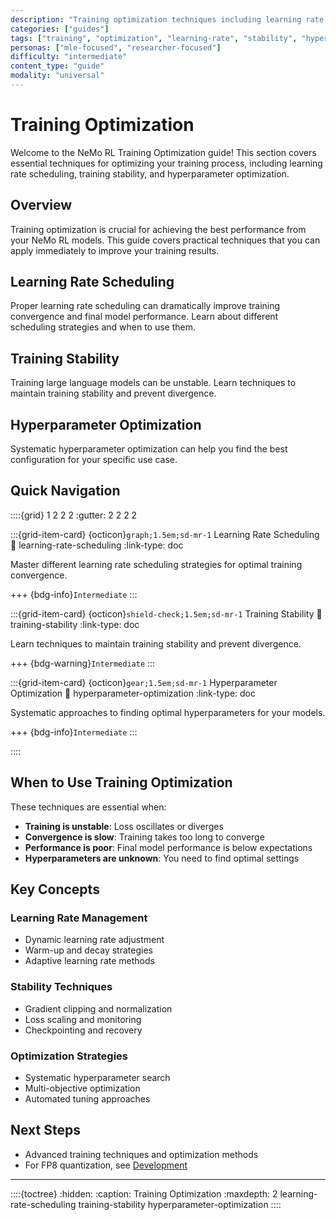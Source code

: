 ```yaml
---
description: "Training optimization techniques including learning rate scheduling, training stability, and hyperparameter optimization"
categories: ["guides"]
tags: ["training", "optimization", "learning-rate", "stability", "hyperparameters"]
personas: ["mle-focused", "researcher-focused"]
difficulty: "intermediate"
content_type: "guide"
modality: "universal"
---
```


# Training Optimization

Welcome to the NeMo RL Training Optimization guide! This section covers essential techniques for optimizing your training process, including learning rate scheduling, training stability, and hyperparameter optimization.

## Overview

Training optimization is crucial for achieving the best performance from your NeMo RL models. This guide covers practical techniques that you can apply immediately to improve your training results.

## Learning Rate Scheduling

Proper learning rate scheduling can dramatically improve training convergence and final model performance. Learn about different scheduling strategies and when to use them.

## Training Stability

Training large language models can be unstable. Learn techniques to maintain training stability and prevent divergence.

## Hyperparameter Optimization

Systematic hyperparameter optimization can help you find the best configuration for your specific use case.

## Quick Navigation

::::{grid} 1 2 2 2
:gutter: 2 2 2 2

:::{grid-item-card} {octicon}`graph;1.5em;sd-mr-1` Learning Rate Scheduling
:link: learning-rate-scheduling
:link-type: doc

Master different learning rate scheduling strategies for optimal training convergence.

+++
{bdg-info}`Intermediate`
:::

:::{grid-item-card} {octicon}`shield-check;1.5em;sd-mr-1` Training Stability
:link: training-stability
:link-type: doc

Learn techniques to maintain training stability and prevent divergence.

+++
{bdg-warning}`Intermediate`
:::

:::{grid-item-card} {octicon}`gear;1.5em;sd-mr-1` Hyperparameter Optimization
:link: hyperparameter-optimization
:link-type: doc

Systematic approaches to finding optimal hyperparameters for your models.

+++
{bdg-info}`Intermediate`
:::

::::

## When to Use Training Optimization

These techniques are essential when:

- **Training is unstable**: Loss oscillates or diverges
- **Convergence is slow**: Training takes too long to converge
- **Performance is poor**: Final model performance is below expectations
- **Hyperparameters are unknown**: You need to find optimal settings

## Key Concepts

### Learning Rate Management
- Dynamic learning rate adjustment
- Warm-up and decay strategies
- Adaptive learning rate methods

### Stability Techniques
- Gradient clipping and normalization
- Loss scaling and monitoring
- Checkpointing and recovery

### Optimization Strategies
- Systematic hyperparameter search
- Multi-objective optimization
- Automated tuning approaches

## Next Steps

- Advanced training techniques and optimization methods
- For FP8 quantization, see [Development](../../development/fp8)

---

::::{toctree}
:hidden:
:caption: Training Optimization
:maxdepth: 2
learning-rate-scheduling
training-stability
hyperparameter-optimization
::::
